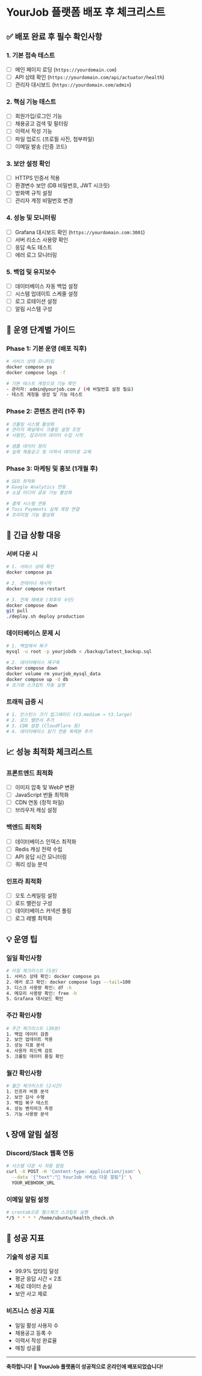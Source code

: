 # YourJob 플랫폼 배포 후 체크리스트

## ✅ 배포 완료 후 필수 확인사항

### 1. 기본 접속 테스트
- [ ] 메인 페이지 로딩 (`https://yourdomain.com`)
- [ ] API 상태 확인 (`https://yourdomain.com/api/actuator/health`)
- [ ] 관리자 대시보드 (`https://yourdomain.com/admin`)

### 2. 핵심 기능 테스트
- [ ] 회원가입/로그인 기능
- [ ] 채용공고 검색 및 필터링
- [ ] 이력서 작성 기능
- [ ] 파일 업로드 (프로필 사진, 첨부파일)
- [ ] 이메일 발송 (인증 코드)

### 3. 보안 설정 확인
- [ ] HTTPS 인증서 적용
- [ ] 환경변수 보안 (DB 비밀번호, JWT 시크릿)
- [ ] 방화벽 규칙 설정
- [ ] 관리자 계정 비밀번호 변경

### 4. 성능 및 모니터링
- [ ] Grafana 대시보드 확인 (`https://yourdomain.com:3001`)
- [ ] 서버 리소스 사용량 확인
- [ ] 응답 속도 테스트
- [ ] 에러 로그 모니터링

### 5. 백업 및 유지보수
- [ ] 데이터베이스 자동 백업 설정
- [ ] 시스템 업데이트 스케줄 설정
- [ ] 로그 로테이션 설정
- [ ] 알림 시스템 구성

## 🎯 운영 단계별 가이드

### Phase 1: 기본 운영 (배포 직후)
```bash
# 서비스 상태 모니터링
docker compose ps
docker compose logs -f

# 기본 테스트 계정으로 기능 확인
- 관리자: admin@yourjob.com / (새 비밀번호 설정 필요)
- 테스트 계정들 생성 및 기능 테스트
```

### Phase 2: 콘텐츠 관리 (1주 후)
```bash
# 크롤링 시스템 활성화
# 관리자 패널에서 크롤링 설정 조정
# 사람인, 잡코리아 데이터 수집 시작

# 샘플 데이터 정리
# 실제 채용공고 및 이력서 데이터로 교체
```

### Phase 3: 마케팅 및 홍보 (1개월 후)
```bash
# SEO 최적화
# Google Analytics 연동
# 소셜 미디어 공유 기능 활성화

# 결제 시스템 연동
# Toss Payments 실제 계정 연결
# 프리미엄 기능 활성화
```

## 🚨 긴급 상황 대응

### 서버 다운 시
```bash
# 1. 서비스 상태 확인
docker compose ps

# 2. 컨테이너 재시작
docker compose restart

# 3. 전체 재배포 (최후의 수단)
docker compose down
git pull
./deploy.sh deploy production
```

### 데이터베이스 문제 시
```bash
# 1. 백업에서 복구
mysql -u root -p yourjobdb < /backup/latest_backup.sql

# 2. 데이터베이스 재구축
docker compose down
docker volume rm yourjob_mysql_data
docker compose up -d db
# 초기화 스크립트 자동 실행
```

### 트래픽 급증 시
```bash
# 1. 인스턴스 크기 업그레이드 (t3.medium → t3.large)
# 2. 로드 밸런서 추가
# 3. CDN 설정 (CloudFlare 등)
# 4. 데이터베이스 읽기 전용 복제본 추가
```

## 📈 성능 최적화 체크리스트

### 프론트엔드 최적화
- [ ] 이미지 압축 및 WebP 변환
- [ ] JavaScript 번들 최적화
- [ ] CDN 연동 (정적 파일)
- [ ] 브라우저 캐싱 설정

### 백엔드 최적화
- [ ] 데이터베이스 인덱스 최적화
- [ ] Redis 캐싱 전략 수립
- [ ] API 응답 시간 모니터링
- [ ] 쿼리 성능 분석

### 인프라 최적화
- [ ] 오토 스케일링 설정
- [ ] 로드 밸런싱 구성
- [ ] 데이터베이스 커넥션 풀링
- [ ] 로그 레벨 최적화

## 💡 운영 팁

### 일일 확인사항
```bash
# 아침 체크리스트 (5분)
1. 서비스 상태 확인: docker compose ps
2. 에러 로그 확인: docker compose logs --tail=100
3. 디스크 사용량 확인: df -h
4. 메모리 사용량 확인: free -h
5. Grafana 대시보드 확인
```

### 주간 확인사항
```bash
# 주간 체크리스트 (30분)
1. 백업 데이터 검증
2. 보안 업데이트 적용
3. 성능 지표 분석
4. 사용자 피드백 검토
5. 크롤링 데이터 품질 확인
```

### 월간 확인사항
```bash
# 월간 체크리스트 (2시간)
1. 인프라 비용 분석
2. 보안 감사 수행
3. 백업 복구 테스트
4. 성능 벤치마크 측정
5. 기능 사용량 분석
```

## 📞 장애 알림 설정

### Discord/Slack 웹훅 연동
```bash
# 시스템 다운 시 자동 알림
curl -X POST -H 'Content-type: application/json' \
  --data '{"text":"🚨 YourJob 서비스 다운 알림"}' \
  YOUR_WEBHOOK_URL
```

### 이메일 알림 설정
```bash
# crontab으로 헬스체크 스크립트 실행
*/5 * * * * /home/ubuntu/health_check.sh
```

## 🎉 성공 지표

### 기술적 성공 지표
- 99.9% 업타임 달성
- 평균 응답 시간 < 2초
- 제로 데이터 손실
- 보안 사고 제로

### 비즈니스 성공 지표
- 일일 활성 사용자 수
- 채용공고 등록 수
- 이력서 작성 완료율
- 매칭 성공률

---

**축하합니다! 🎉 YourJob 플랫폼이 성공적으로 온라인에 배포되었습니다!**
